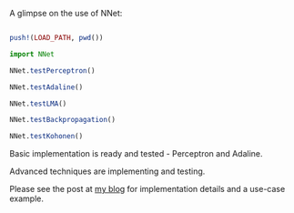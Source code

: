 A glimpse on the use of NNet:

```julia

push!(LOAD_PATH, pwd())

import NNet

NNet.testPerceptron()

NNet.testAdaline()

NNet.testLMA()

NNet.testBackpropagation()

NNet.testKohonen()
```

Basic implementation is ready and tested - Perceptron and Adaline.

Advanced techniques are implementing and testing.

Please see the post at [my blog](http://serhanaya.github.io) for implementation
details and a use-case example.
